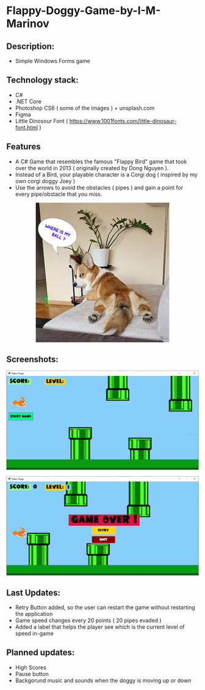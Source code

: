 # Flappy-Doggy-Game-by-I-M-Marinov

## Description:

- Simple Windows Forms game
  
## Technology stack:
- C#
- .NET Core
- Photoshop CS6 ( some of the images ) + unsplash.com
- Figma
- Little Dinosour Font ( https://www.1001fonts.com/little-dinosaur-font.html )
  

## Features
- A C# Game that resembles the famous "Flappy Bird" game that took over the world in 2013 ( originally created by Dong Nguyen ).
- Instead of a Bird, your playable character is a Corgi dog ( inspired by my own corgi doggy Joey ) 
- Use the arrows to avoid the obstacles ( pipes ) and gain a point for every pipe/obstacle that you miss.

<p align="center">
<img src="./joey-png.png">
</p>

## Screenshots: 

<p align="center">
<img src="./flappy-doggie-game.PNG">
</p>

<p align="center">
<img src="./flappy-doggie-game4.PNG">
</p>

## Last Updates: 

- Retry Button added, so the user can restart the game without restarting the application
- Game speed changes every 20 points ( 20 pipes evaded )
- Added a label that helps the player see which is the current level of speed in-game


## Planned updates:

- High Scores
- Pause button
- Backgorund music and sounds when the doggy is moving up or down 

  








 
